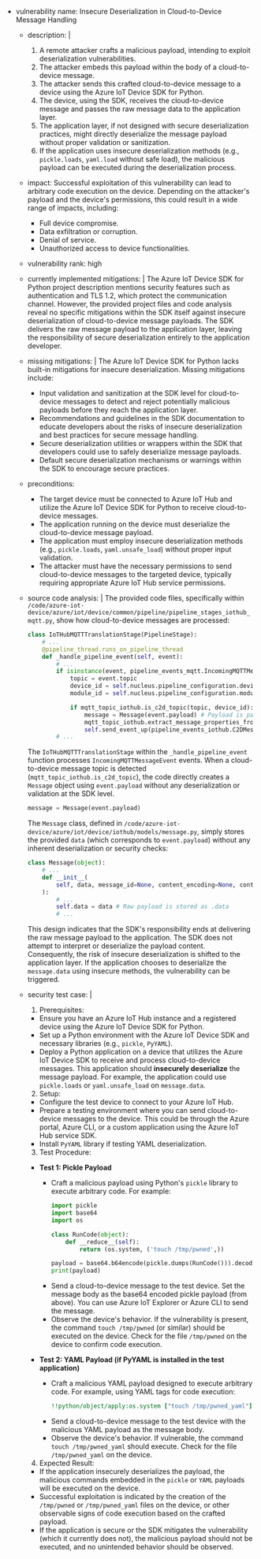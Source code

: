 - vulnerability name: Insecure Deserialization in Cloud-to-Device Message Handling
  - description: |
    1. A remote attacker crafts a malicious payload, intending to exploit deserialization vulnerabilities.
    2. The attacker embeds this payload within the body of a cloud-to-device message.
    3. The attacker sends this crafted cloud-to-device message to a device using the Azure IoT Device SDK for Python.
    4. The device, using the SDK, receives the cloud-to-device message and passes the raw message data to the application layer.
    5. The application layer, if not designed with secure deserialization practices, might directly deserialize the message payload without proper validation or sanitization.
    6. If the application uses insecure deserialization methods (e.g., `pickle.loads`, `yaml.load` without safe load), the malicious payload can be executed during the deserialization process.
  - impact: Successful exploitation of this vulnerability can lead to arbitrary code execution on the device. Depending on the attacker's payload and the device's permissions, this could result in a wide range of impacts, including:
    - Full device compromise.
    - Data exfiltration or corruption.
    - Denial of service.
    - Unauthorized access to device functionalities.
  - vulnerability rank: high
  - currently implemented mitigations: |
    The Azure IoT Device SDK for Python project description mentions security features such as authentication and TLS 1.2, which protect the communication channel. However, the provided project files and code analysis reveal no specific mitigations within the SDK itself against insecure deserialization of cloud-to-device message payloads. The SDK delivers the raw message payload to the application layer, leaving the responsibility of secure deserialization entirely to the application developer.
  - missing mitigations: |
    The Azure IoT Device SDK for Python lacks built-in mitigations for insecure deserialization. Missing mitigations include:
    - Input validation and sanitization at the SDK level for cloud-to-device messages to detect and reject potentially malicious payloads before they reach the application layer.
    - Recommendations and guidelines in the SDK documentation to educate developers about the risks of insecure deserialization and best practices for secure message handling.
    - Secure deserialization utilities or wrappers within the SDK that developers could use to safely deserialize message payloads.
    - Default secure deserialization mechanisms or warnings within the SDK to encourage secure practices.
  - preconditions:
    - The target device must be connected to Azure IoT Hub and utilize the Azure IoT Device SDK for Python to receive cloud-to-device messages.
    - The application running on the device must deserialize the cloud-to-device message payload.
    - The application must employ insecure deserialization methods (e.g., `pickle.loads`, `yaml.unsafe_load`) without proper input validation.
    - The attacker must have the necessary permissions to send cloud-to-device messages to the targeted device, typically requiring appropriate Azure IoT Hub service permissions.
  - source code analysis: |
    The provided code files, specifically within `/code/azure-iot-device/azure/iot/device/common/pipeline/pipeline_stages_iothub_mqtt.py`, show how cloud-to-device messages are processed:

    ```python
    class IoTHubMQTTTranslationStage(PipelineStage):
        # ...
        @pipeline_thread.runs_on_pipeline_thread
        def _handle_pipeline_event(self, event):
            # ...
            if isinstance(event, pipeline_events_mqtt.IncomingMQTTMessageEvent):
                topic = event.topic
                device_id = self.nucleus.pipeline_configuration.device_id
                module_id = self.nucleus.pipeline_configuration.module_id

                if mqtt_topic_iothub.is_c2d_topic(topic, device_id):
                    message = Message(event.payload) # Payload is passed directly to Message constructor
                    mqtt_topic_iothub.extract_message_properties_from_topic(topic, message)
                    self.send_event_up(pipeline_events_iothub.C2DMessageEvent(message))
            # ...
    ```

    The `IoTHubMQTTTranslationStage` within the `_handle_pipeline_event` function processes `IncomingMQTTMessageEvent` events. When a cloud-to-device message topic is detected (`mqtt_topic_iothub.is_c2d_topic`), the code directly creates a `Message` object using `event.payload` without any deserialization or validation at the SDK level.

    ```python
    message = Message(event.payload)
    ```

    The `Message` class, defined in `/code/azure-iot-device/azure/iot/device/iothub/models/message.py`, simply stores the provided `data` (which corresponds to `event.payload`) without any inherent deserialization or security checks:

    ```python
    class Message(object):
        # ...
        def __init__(
            self, data, message_id=None, content_encoding=None, content_type=None, output_name=None
        ):
            # ...
            self.data = data # Raw payload is stored as .data
            # ...
    ```

    This design indicates that the SDK's responsibility ends at delivering the raw message payload to the application. The SDK does not attempt to interpret or deserialize the payload content. Consequently, the risk of insecure deserialization is shifted to the application layer. If the application chooses to deserialize the `message.data` using insecure methods, the vulnerability can be triggered.

  - security test case: |
    1. Prerequisites:
      - Ensure you have an Azure IoT Hub instance and a registered device using the Azure IoT Device SDK for Python.
      - Set up a Python environment with the Azure IoT Device SDK and necessary libraries (e.g., `pickle`, `PyYAML`).
      - Deploy a Python application on a device that utilizes the Azure IoT Device SDK to receive and process cloud-to-device messages. This application should **insecurely deserialize** the message payload. For example, the application could use `pickle.loads` or `yaml.unsafe_load` on `message.data`.

    2. Setup:
      - Configure the test device to connect to your Azure IoT Hub.
      - Prepare a testing environment where you can send cloud-to-device messages to the device. This could be through the Azure portal, Azure CLI, or a custom application using the Azure IoT Hub service SDK.
      - Install `PyYAML` library if testing YAML deserialization.

    3. Test Procedure:
      - **Test 1: Pickle Payload**
        - Craft a malicious payload using Python's `pickle` library to execute arbitrary code. For example:
          ```python
          import pickle
          import base64
          import os

          class RunCode(object):
              def __reduce__(self):
                  return (os.system, ('touch /tmp/pwned',))

          payload = base64.b64encode(pickle.dumps(RunCode())).decode()
          print(payload)
          ```
        - Send a cloud-to-device message to the test device. Set the message body as the base64 encoded pickle payload (from above). You can use Azure IoT Explorer or Azure CLI to send the message.
        - Observe the device's behavior. If the vulnerability is present, the command `touch /tmp/pwned` (or similar) should be executed on the device. Check for the file `/tmp/pwned` on the device to confirm code execution.

      - **Test 2: YAML Payload (if PyYAML is installed in the test application)**
        - Craft a malicious YAML payload designed to execute arbitrary code. For example, using YAML tags for code execution:
          ```yaml
          !!python/object/apply:os.system ["touch /tmp/pwned_yaml"]
          ```
        - Send a cloud-to-device message to the test device with the malicious YAML payload as the message body.
        - Observe the device's behavior. If vulnerable, the command `touch /tmp/pwned_yaml` should execute. Check for the file `/tmp/pwned_yaml` on the device.

    4. Expected Result:
      - If the application insecurely deserializes the payload, the malicious commands embedded in the `pickle` or `YAML` payloads will be executed on the device.
      - Successful exploitation is indicated by the creation of the `/tmp/pwned` or `/tmp/pwned_yaml` files on the device, or other observable signs of code execution based on the crafted payload.
      - If the application is secure or the SDK mitigates the vulnerability (which it currently does not), the malicious payload should not be executed, and no unintended behavior should be observed.
